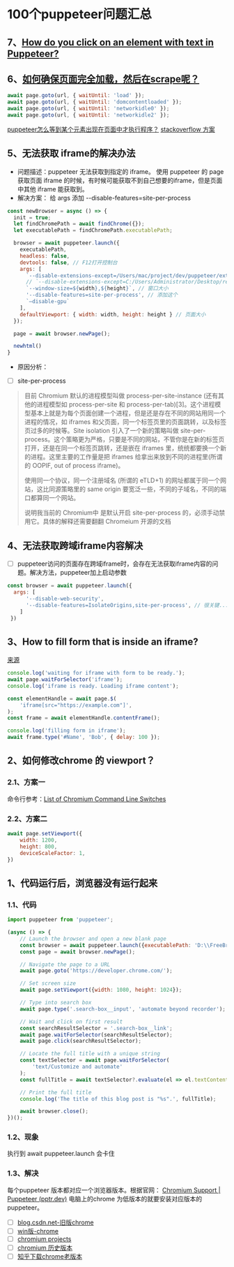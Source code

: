 # 100个puppeteer问题汇总
## 7、[How do you click on an element with text in Puppeteer?](https://stackoverflow.com/questions/47407791/how-do-you-click-on-an-element-with-text-in-puppeteer)
## 6、[如何确保页面完全加载，然后在scrape呢？](https://juejin.cn/post/6965000868030595103)
```javascript
await page.goto(url, { waitUntil: 'load' });
await page.goto(url, { waitUntil: 'domcontentloaded' });
await page.goto(url, { waitUntil: 'networkidle0' });
await page.goto(url, { waitUntil: 'networkidle2' });

```
[puppeteer怎么等到某个元素出现在页面中才执行程序？](https://blog.csdn.net/m0_58201165/article/details/128804967)
[stackoverflow 方案](https://stackoverflow.com/questions/52497252/puppeteer-wait-until-page-is-completely-loaded)
## 5、无法获取 iframe的解决办法
- 问题描述：puppeteer 无法获取到指定的 iframe。
  使用 puppeteer 的 page 获取页面 iframe 的时候，有时候可能获取不到自己想要的iframe，但是页面中其他 iframe 能获取到。
- 解决方案：
  给 args 添加 --disable-features=site-per-process
```javascript
const newBrowser = async () => {
  init = true;
  let findChromePath = await findChrome({});
  let executablePath = findChromePath.executablePath;

  browser = await puppeteer.launch({
    executablePath,
    headless: false,
    devtools: false, // F12打开控制台
    args: [
      `--disable-extensions-except=/Users/mac/project/dev/puppeteer/extend`, // 不屏蔽这个插件 mac
      // `--disable-extensions-except=C:/Users/Administrator/Desktop/rechargenew`, // 不屏蔽这个插件 window
      `--window-size=${width},${height}`, // 窗口大小
      '--disable-features=site-per-process', // 添加这个
      `–disable-gpu`
    ],
    defaultViewport: { width: width, height: height } // 页面大小
  });

  page = await browser.newPage();

  newhtml()
}

```
- 原因分析：
- [ ] site-per-process
> 目前 Chromium 默认的进程模型叫做 process-per-site-instance (还有其他的进程模型如 process-per-site 和 process-per-tab)[3]。这个进程模型基本上就是为每个页面创建一个进程，但是还是存在不同的网站用同一个进程的情况，如 iframes 和父页面，同一个标签页里的页面跳转，以及标签页过多的时候等。Site isolation 引入了一个新的策略叫做 site-per-process。这个策略更为严格，只要是不同的网站，不管你是在新的标签页打开，还是在同一个标签页跳转，还是嵌在 iframes 里，统统都要换一个新的进程。这里主要的工作量是把 iframes 给拿出来放到不同的进程里(所谓的 OOPIF, out of process iframe)。
> 
> 使用同一个协议，同一个注册域名 (所谓的 eTLD+1) 的网址都属于同一个网站，这比同源策略里的 same origin 要宽泛一些，不同的子域名，不同的端口都算同一个网站。
> 
> 说明我当前的 Chromium中 是默认开启 site-per-process 的，必须手动禁用它。具体的解释还需要翻翻 Chromeium 开源的文档
## 4、无法获取跨域iframe内容解决
- [ ] puppeteer访问的页面存在跨域iframe时，会存在无法获取iframe内容的问题。解决方法，puppeteer加上启动参数
```javascript
const browser = await puppeteer.launch({
  args: [
      '--disable-web-security',
      '--disable-features=IsolateOrigins,site-per-process', // 很关键...
    ]
 })
````
## 3、How to fill form that is inside an iframe?
[来源](https://stackoverflow.com/questions/46529201/puppeteer-how-to-fill-form-that-is-inside-an-iframe)
```javascript
console.log('waiting for iframe with form to be ready.');
await page.waitForSelector('iframe');
console.log('iframe is ready. Loading iframe content');

const elementHandle = await page.$(
    'iframe[src="https://example.com"]',
);
const frame = await elementHandle.contentFrame();

console.log('filling form in iframe');
await frame.type('#Name', 'Bob', { delay: 100 });
```
## 2、如何修改chrome 的 viewport？
### 2.1、方案一
命令行参考：[List of Chromium Command Line Switches](https://peter.sh/experiments/chromium-command-line-switches/)
### 2.2、方案二
```javascript
await page.setViewport({
    width: 1200,
    height: 800,
    deviceScaleFactor: 1,
})
```
## 1、代码运行后，浏览器没有运行起来
### 1.1、代码
```javascript
import puppeteer from 'puppeteer';

(async () => {
    // Launch the browser and open a new blank page
    const browser = await puppeteer.launch({executablePath: 'D:\\FreeBrower\\Brower\\resources\\chrome\\115.0.5735.45\\chrome.exe'});
    const page = await browser.newPage();

    // Navigate the page to a URL
    await page.goto('https://developer.chrome.com/');

    // Set screen size
    await page.setViewport({width: 1080, height: 1024});

    // Type into search box
    await page.type('.search-box__input', 'automate beyond recorder');

    // Wait and click on first result
    const searchResultSelector = '.search-box__link';
    await page.waitForSelector(searchResultSelector);
    await page.click(searchResultSelector);

    // Locate the full title with a unique string
    const textSelector = await page.waitForSelector(
        'text/Customize and automate'
    );
    const fullTitle = await textSelector?.evaluate(el => el.textContent);

    // Print the full title
    console.log('The title of this blog post is "%s".', fullTitle);

    await browser.close();
})();
```
### 1.2、现象
执行到 await puppeteer.launch 会卡住
### 1.3、解决
每个puppeteer 版本都对应一个浏览器版本。根据官网：
[Chromium Support | Puppeteer (pptr.dev)](https://pptr.dev/chromium-support)
电脑上的chrome 为低版本的就要安装对应版本的puppeteer。
- [ ] [blog.csdn.net-旧版chrome](https://blog.csdn.net/cy5849203/article/details/130855429)
- [ ] [win版-chrome](https://chromiumdash.appspot.com/releases?platform=Windows)
- [ ] [chromium projects](https://www.chromium.org/getting-involved/download-chromium/)
- [ ] [chromium 历史版本](https://github.com/vikyd/note/blob/master/chrome_offline_download.md#chrome-%E7%A6%BB%E7%BA%BF%E5%8C%85---%E5%8E%86%E5%8F%B2%E7%89%88%E6%9C%AC%E5%AE%98%E6%96%B9)
- [ ] [知乎下载chrome老版本](https://zhuanlan.zhihu.com/p/339042765)